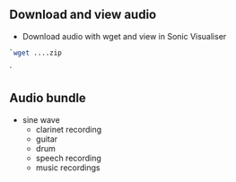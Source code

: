 ## Download and view audio

- Download audio with wget and view in Sonic Visualiser

```bash
`wget ....zip
```
`





## Audio bundle
- sine wave
	- clarinet recording
	- guitar
	- drum
	- speech recording
	- music recordings
